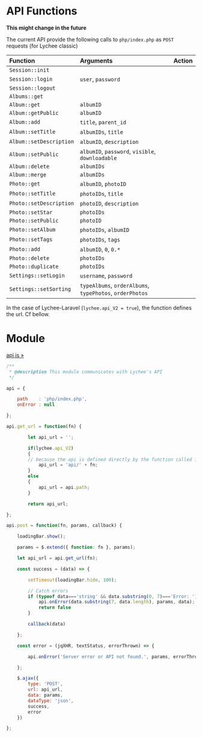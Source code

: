 # API Functions

**This might change in the future**

The current API provide the following calls to `php/index.php` as `POST` requests (for Lychee classic)

|      Function           |  Arguments  |   Action    |
|:------------------------|:------------|:------------|
| `Session::init`         |                                                   |             |
| `Session::login`        | `user`, `password`                                |             |
| `Session::logout`       |                                                   |             |
| `Albums::get`           |                                                   |             |
| `Album::get`            | `albumID`                                         |             |
| `Album::getPublic`      | `albumID`                                         |             |
| `Album::add`            | `title`, `parent_id`                              |             |
| `Album::setTitle`       | `albumIDs`, `title`                               |             |
| `Album::setDescription` | `albumID`, `description`                          |             |
| `Album::setPublic`      | `albumID`, `password`, `visible`, `downloadable`  |             |
| `Album::delete`         | `albumIDs`                                        |             |
| `Album::merge`          | `albumIDs`                                        |             |
| `Photo::get`            | `albumID`, `photoID`                              |             |
| `Photo::setTitle`       | `photoIDs`, `title`                               |             |
| `Photo::setDescription` | `photoID`, `description`                          |             |
| `Photo::setStar`        | `photoIDs`                                        |             |
| `Photo::setPublic`      | `photoID`                                         |             |
| `Photo::setAlbum`       | `photoIDs`, `albumID`                             |             |
| `Photo::setTags`        | `photoIDs`, `tags`                                |             |
| `Photo::add`            | `albumID`, `0`, `0.*`                             |             |
| `Photo::delete`         | `photoIDs`                                        |             |
| `Photo::duplicate`      | `photoIDs`                                        |             |
| `Settings::setLogin`    | `username`, `password`                            |             |
| `Settings::setSorting`  | `typeAlbums`, `orderAlbums`, `typePhotos`, `orderPhotos`            |             |

In the case of Lychee-Laravel (`lychee.api_V2 = true`), the function defines the url. Cf bellow.

# Module

[api.js &#187;](scripts/api.js)

```js
/**
 * @description This module communicates with Lychee's API
 */

api = {

	path    : 'php/index.php',
	onError : null

};

api.get_url = function(fn) {

		let api_url = '';

		if(lychee.api_V2)
		{
		// because the api is defined directly by the function called in the route.php
			api_url = 'api/' + fn;
		}
		else
		{
			api_url = api.path;
		}

		return api_url;

};

api.post = function(fn, params, callback) {

	loadingBar.show();

	params = $.extend({ function: fn }, params);

	let api_url = api.get_url(fn);

	const success = (data) => {

		setTimeout(loadingBar.hide, 100);

		// Catch errors
		if (typeof data==='string' && data.substring(0, 7)==='Error: ') {
			api.onError(data.substring(7, data.length), params, data);
			return false
		}

		callback(data)

	};

	const error = (jqXHR, textStatus, errorThrown) => {

		api.onError('Server error or API not found.', params, errorThrown)

	};

	$.ajax({
		type: 'POST',
		url: api_url,
		data: params,
		dataType: 'json',
		success,
		error
	})

};
```
